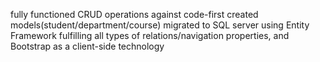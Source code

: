 fully functioned CRUD operations against code-first created models(student/department/course)
migrated to SQL server using Entity Framework fulfilling all types of relations/navigation properties, 
and Bootstrap as a client-side technology 
